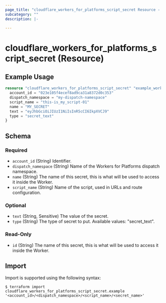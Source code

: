 ```yaml
---
page_title: "cloudflare_workers_for_platforms_script_secret Resource - Cloudflare"
subcategory: ""
description: |-
  
---
```


# cloudflare_workers_for_platforms_script_secret (Resource)



## Example Usage

```terraform
resource "cloudflare_workers_for_platforms_script_secret" "example_workers_for_platforms_script_secret" {
  account_id = "023e105f4ecef8ad9ca31a8372d0c353"
  dispatch_namespace = "my-dispatch-namespace"
  script_name = "this-is_my_script-01"
  name = "MY_SECRET"
  text = "eyJhbGciOiJIUzI1NiIsInR5cCI6IkpXVCJ9"
  type = "secret_text"
}
```

<!-- schema generated by tfplugindocs -->
## Schema

### Required

- `account_id` (String) Identifier.
- `dispatch_namespace` (String) Name of the Workers for Platforms dispatch namespace.
- `name` (String) The name of this secret, this is what will be used to access it inside the Worker.
- `script_name` (String) Name of the script, used in URLs and route configuration.

### Optional

- `text` (String, Sensitive) The value of the secret.
- `type` (String) The type of secret to put.
Available values: "secret_text".

### Read-Only

- `id` (String) The name of this secret, this is what will be used to access it inside the Worker.

## Import

Import is supported using the following syntax:

```shell
$ terraform import cloudflare_workers_for_platforms_script_secret.example '<account_id>/<dispatch_namespace>/<script_name>/<secret_name>'
```
